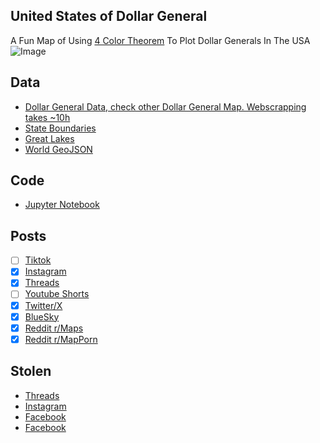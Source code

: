 ## United States of Dollar General
A Fun Map of Using [4 Color Theorem](https://en.wikipedia.org/wiki/Four_color_theorem) To Plot Dollar Generals In The USA
![Image](https://drive.google.com/uc?export=view&id=1D9TXKHW5rySJ_f_AG15gYXfsmxWkujmT)

## Data
* [Dollar General Data, check other Dollar General Map. Webscrapping takes ~10h](../Dollar_Generals_Per_State/)
* [State Boundaries](https://www.census.gov/geographies/mapping-files/time-series/geo/carto-boundary-file.html)
* [Great Lakes](https://usicecenter.gov/Products/GreatLakesData)
* [World GeoJSON](https://public.opendatasoft.com/explore/dataset/world-administrative-boundaries/export/?flg=en-us)

## Code
* [Jupyter Notebook](FormatData.ipynb)

## Posts
- [ ] [Tiktok]()
- [x] [Instagram](https://www.instagram.com/p/DEQB216P7Fa/)
- [x] [Threads](https://www.threads.net/@vinemapper/post/DEQB3X4PVXR)
- [ ] [Youtube Shorts]()
- [x] [Twitter/X](https://x.com/VineMapper/status/1874139689298633098)
- [x] [BlueSky](https://bsky.app/profile/vinemapper.bsky.social/post/3lemjqygi6s2h)
- [x] [Reddit r/Maps](https://www.reddit.com/r/Maps/comments/1hqj36n/united_states_of_dollar_general/)
- [x] [Reddit r/MapPorn](https://www.reddit.com/r/MapPorn/comments/1hqj3os/united_states_of_dollar_general/)

## Stolen
- [Threads](https://www.threads.net/@dataposts/post/DEQd2utv7Sj)
- [Instagram](https://www.instagram.com/p/DEQd2Gtvj0I/)
- [Facebook](https://www.facebook.com/permalink.php?story_fbid=pfbid02osBPCkLzy6n2df3Bm8GJmNEonsmc78vWKczdhQqNJyUw1UtQEAJhJx2Y3Z2a2ooel&id=61555672017566)
- [Facebook](https://www.facebook.com/brilliantmaps/posts/pfbid03s3sM4V1AsFsie7GrEvmMPmZZ6dqBUx5TTUGfank6y36LKqsonRY7BxxmREw8ZZal)
